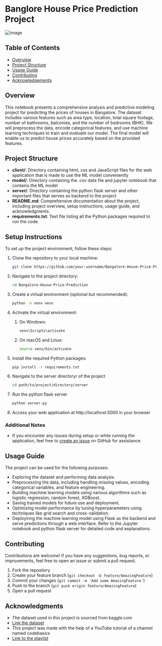 # Banglore House Price Prediction Project


![image](https://github.com/ChinmayNaik02/Bangalore-House-Price-Prediction/assets/133491712/14395c90-6b01-4ff2-a1d2-92f150bf4259)


## Table of Contents
- [Overview](#overview)
- [Project Structure](#project-structure)
- [Usage Guide](#usage-guide)
- [Contributing](#contributing)
- [Acknowledgements](#acknowledgements)


## Overview

This notebook presents a comprehensive analysis and predictive modeling project for predicting the prices of houses in Bangalore. The dataset includes various features such as area type, location, total square footage, number of bathrooms, balconies, and the number of bedrooms (BHK). We will preprocess the data, encode categorical features, and use machine learning techniques to train and evaluate our model. The final model will enable us to predict house prices accurately based on the provided features.

## Project Structure

- **client/**: Directory containing html, css and JavaScript files for the web application that is made to use the ML model conveniently
- **model/**: Directory containing the .csv data file and jupyter notebook that contains the ML model
- **server/**: Directory containing the python flask server and other important files that serves as backend to the project
- **README.md**: Comprehensive documentation about the project, including project overview, setup instructions, usage guide, and acknowledgments.
- **requirements.txt**: Text file listing all the Python packages required to run the code.

## Setup Instructions

To set up the project environment, follow these steps:

1. Clone the repository to your local machine:

   ```bash
   git clone https://github.com/your-username/Bangalore-House-Price-Prediction.git
   
2. Navigate to the project directory:
   
   ```bash
   cd Bangalore-House-Price-Prediction

3. Create a virtual environment (optional but recommended):
   
   ```bash
   python -m venv venv

4. Activate the virtual environment:
   1. On Windows:
      ```bash
      venv\Scripts\activate
   2. On macOS and Linux:
      ```bash
      source venv/bin/activate
5. Install the required Python packages:
   ```bash
   pip install -r requirements.txt

6. Navigate to the server directoryr of the project
   ```bash
   cd path/to/project/directory/server

7. Run the python flask server
   ```bash
   python server.py

8. Access your web application at http://localhost:5000 in your browser


### Additional Notes

- If you encounter any issues during setup or while running the application, feel free to [create an issue](https://github.com/Bangalore-House-Price-Prediction/issues) on GitHub for assistance.


## Usage Guide

The project can be used for the following purposes:

- Exploring the dataset and performing data analysis.
- Preprocessing the data, including handling missing values, encoding categorical variables, and feature engineering.
- Building machine learning models using various algorithms such as logistic regression, random forest, XGBoost.
- Saving trained models for future use and deployment.
- Optimizing model performance by tuning hyperparameters using techniques like grid search and cross-validation.
- Deployinng the machine learning model using Flask as the backend and serve predictions through a web interface.
Refer to the Jupyter notebook and python flask server for detailed code and explanations.


## Contributing

Contributions are welcome! If you have any suggestions, bug reports, or improvements, feel free to open an issue or submit a pull request.

1. Fork the repository
2. Create your feature branch (`git checkout -b feature/AmazingFeature`)
3. Commit your changes (`git commit -m 'Add some AmazingFeature'`)
4. Push to the branch (`git push origin feature/AmazingFeature`)
5. Open a pull request


## Acknowledgments

- The dataset used in this project is sourced from kaggle.com
- [Link the dataset](https://www.kaggle.com/datasets/amitabhajoy/bengaluru-house-price-data)
- This project was made with the help of a YouTube tutorial of a channel named codebasics
- [Link to the playlist](https://www.youtube.com/playlist?list=PLeo1K3hjS3uu7clOTtwsp94PcHbzqpAdg)
